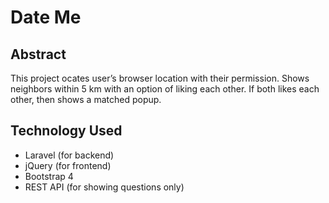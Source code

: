 # Date Me

## Abstract

This project ocates user’s browser location with their permission. Shows neighbors within 5 km with an option of liking each other. If both likes each other, then shows a matched popup.

## Technology Used

- Laravel (for backend)
- jQuery (for frontend)
- Bootstrap 4
- REST API (for showing questions only)


